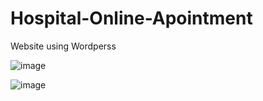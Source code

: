 # Hospital-Online-Apointment
Website using Wordperss 

![image](https://github.com/Krutikaipar/Hospital-Online-Apointment/assets/102004891/9c64225c-1598-448e-a9cd-326bc046b836)

![image](https://github.com/Krutikaipar/Hospital-Online-Apointment/assets/102004891/bef96753-7e2a-4f3c-a7e7-e13961d7767c)


